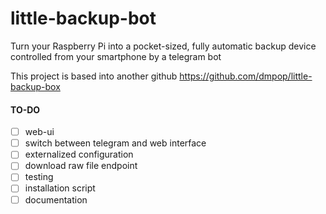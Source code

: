 # little-backup-bot
Turn your Raspberry Pi into a pocket-sized, fully automatic backup device controlled from your smartphone by a telegram bot

This project is based into another github https://github.com/dmpop/little-backup-box

#### TO-DO

- [ ] web-ui
- [ ] switch between telegram and web interface
- [ ] externalized configuration
- [ ] download raw file endpoint
- [ ] testing
- [ ] installation script
- [ ] documentation
